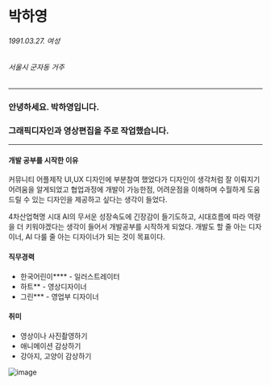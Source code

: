 # 박하영
###### 1991.03.27. 여성
###### 서울시 군자동 거주
---
  
### 안녕하세요. 박하영입니다. 
### 그래픽디자인과 영상편집을 주로 작업했습니다.

---
#### 개발 공부를 시작한 이유
커뮤니티 어플제작 UI,UX 디자인에 부분참여 했었다가 디자인이 생각처럼 잘 이뤄지기 어려움을 알게되었고
협업과정에 개발이 가능한점, 어려운점을 이해하며 수월하게 도움드릴 수 있는 디자인을 제공하고 싶다는 생각이 들었다.


4차산업혁명 시대 AI의 무서운 성장속도에 긴장감이 들기도하고, 시대흐름에 따라 역량을 더 키워야겠다는 생각이 들어서 개발공부를 시작하게 되었다.
개발도 할 줄 아는 디자이너, AI 다룰 줄 아는 디자이너가 되는 것이 목표이다.

#### 직무경력
+ 한국어린이**** - 일러스트레이터
+ 하트** - 영상디자이너
+ 그린*** - 영업부 디자이너

#### 취미
+ 영상이나 사진촬영하기
+ 애니메이션 감상하기
+ 강아지, 고양이 감상하기

 ![image](https://github.com/phygloria/phygloria/assets/166350711/0d6551c5-23b6-42a1-a80f-a2e5be1d419d)

